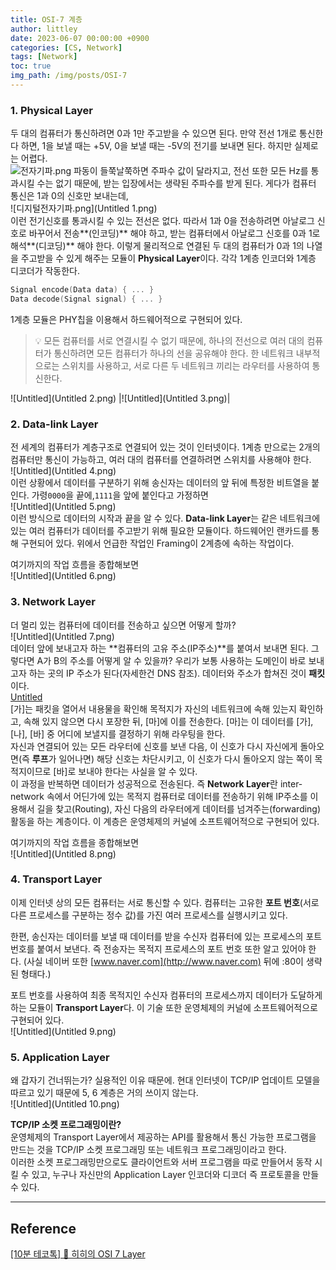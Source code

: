 ```yaml
---
title: OSI-7 계층
author: littley
date: 2023-06-07 00:00:00 +0900
categories: [CS, Network]
tags: [Network]
toc: true
img_path: /img/posts/OSI-7
---
```


### 1. Physical Layer
    
두 대의 컴퓨터가 통신하려면 0과 1만 주고받을 수 있으면 된다. 만약 전선 1개로 통신한다 하면, 1을 보낼 때는 +5V, 0을 보낼 때는 -5V의 전기를 보내면 된다. 하지만 실제로는 어렵다.  
![전자기파.png](Untitled.png)
파동이 들쭉날쭉하면 주파수 값이 달라지고, 전선 또한 모든 Hz를 통과시킬 수는 없기 때문에, 받는 입장에서는 생략된 주파수를 받게 된다. 게다가 컴퓨터 통신은 1과 0의 신호만 보내는데,  
![디지털전자기파.png](Untitled 1.png)  
이런 전기신호를 통과시킬 수 있는 전선은 없다. 따라서 1과 0을 전송하려면 아날로그 신호로 바꾸어서 전송**(인코딩)** 해야 하고, 받는 컴퓨터에서 아날로그 신호를 0과 1로 해석**(디코딩)** 해야 한다. 이렇게 물리적으로 연결된 두 대의 컴퓨터가 0과 1의 나열을 주고받을 수 있게 해주는 모듈이 **Physical Layer**이다. 각각 1계층 인코더와 1계층 디코더가 작동한다.

```cpp
Signal encode(Data data) { ... }
Data decode(Signal signal) { ... }
```

1계층 모듈은 PHY칩을 이용해서 하드웨어적으로 구현되어 있다.

> 💡 모든 컴퓨터를 서로 연결시킬 수 없기 때문에, 하나의 전선으로 여러 대의 컴퓨터가 통신하려면 모든 컴퓨터가 하나의 선을 공유해야 한다. 한 네트워크 내부적으로는 스위치를 사용하고, 서로 다른 두 네트워크 끼리는 라우터를 사용하여 통신한다.

![Untitled](Untitled 2.png) |![Untitled](Untitled 3.png)|

### 2. Data-link Layer
    
전 세계의 컴퓨터가 계층구조로 연결되어 있는 것이 인터넷이다. 1계층 만으로는 2개의 컴퓨터만 통신이 가능하고, 여러 대의 컴퓨터를 연결하려면 스위치를 사용해야 한다.  
![Untitled](Untitled 4.png)  
이런 상황에서 데이터를 구분하기 위해 송신자는 데이터의 앞 뒤에 특정한 비트열을 붙인다. 가령`0000`을 끝에,`1111`을 앞에 붙인다고 가정하면  
![Untitled](Untitled 5.png)  
이런 방식으로 데이터의 시작과 끝을 알 수 있다. **Data-link Layer**는 같은 네트워크에 있는 여러 컴퓨터가 데이터를 주고받기 위해 필요한 모듈이다. 하드웨어인 랜카드를 통해 구현되어 있다. 위에서 언급한 작업인 Framing이 2계층에 속하는 작업이다.

여기까지의 작업 흐름을 종합해보면  
![Untitled](Untitled 6.png)
	
### 3. Network Layer  
더 멀리 있는 컴퓨터에 데이터를 전송하고 싶으면 어떻게 할까?  
![Untitled](Untitled 7.png)  
데이터 앞에 보내고자 하는 **컴퓨터의 고유 주소(IP주소)**를 붙여서 보내면 된다. 그렇다면 A가 B의 주소를 어떻게 알 수 있을까? 우리가 보통 사용하는 도메인이 바로 보내고자 하는 곳의 IP 주소가 된다(자세한건 DNS 참조). 데이터와 주소가 합쳐진 것이 **패킷**이다.  
[Untitled](Untitled.mp4)  
[가]는 패킷을 열어서 내용물을 확인해 목적지가 자신의 네트워크에 속해 있는지 확인하고, 속해 있지 않으면 다시 포장한 뒤, [마]에 이를 전송한다. [마]는 이 데이터를 [가], [나], [바] 중 어디에 보낼지를 결정하기 위해 라우팅을 한다.  
자신과 연결되어 있는 모든 라우터에 신호를 보낸 다음, 이 신호가 다시 자신에게 돌아오면(즉 **루프**가 일어나면) 해당 신호는 차단시키고, 이 신호가 다시 돌아오지 않는 쪽이 목적지이므로 [바]로 보내야 한다는 사실을 알 수 있다.  
이 과정을 반복하면 데이터가 성공적으로 전송된다. 즉 **Network Layer**란 inter-network 속에서 어딘가에 있는 목적지 컴퓨터로 데이터를 전송하기 위해 IP주소를 이용해서 길을 찾고(Routing), 자신 다음의 라우터에게 데이터를 넘겨주는(forwarding) 활동을 하는 계층이다. 이 계층은 운영체제의 커널에 소프트웨어적으로 구현되어 있다.  

여기까지의 작업 흐름을 종합해보면  
![Untitled](Untitled 8.png)  

### 4. Transport Layer  
이제 인터넷 상의 모든 컴퓨터는 서로 통신할 수 있다. 컴퓨터는 고유한 **포트 번호**(서로 다른 프로세스를 구분하는 정수 값)를 가진 여러 프로세스를 실행시키고 있다.

한편, 송신자는 데이터를 보낼 때 데이터를 받을 수신자 컴퓨터에 있는 프로세스의 포트 번호를 붙여서 보낸다. 즉 전송자는 목적지 프로세스의 포트 번호 또한 알고 있어야 한다. (사실 네이버 또한 [www.naver.com](http://www.naver.com) 뒤에 :80이 생략된 형태다.)

포트 번호를 사용하여 최종 목적지인 수신자 컴퓨터의 프로세스까지 데이터가 도달하게 하는 모듈이 **Transport Layer**다. 이 기술 또한 운영체제의 커널에 소프트웨어적으로 구현되어 있다.  
![Untitled](Untitled 9.png)
    
### 5. Application Layer  
왜 갑자기 건너뛰는가? 실용적인 이유 때문에.
현대 인터넷이 TCP/IP 업데이트 모델을 따르고 있기 때문에 5, 6 계층은 거의 쓰이지 않는다.  
![Untitled](Untitled 10.png)

**TCP/IP 소켓 프로그래밍이란?**  
운영체제의 Transport Layer에서 제공하는 API를 활용해서 통신 가능한 프로그램을 만드는 것을 TCP/IP 소켓 프로그래밍 또는 네트워크 프로그래밍이라고 한다.  
이러한 소켓 프로그래밍만으로도 클라이언트와 서버 프로그램을 따로 만들어서 동작 시킬 수 있고, 누구나 자신만의 Application Layer 인코더와 디코더 즉 프로토콜을 만들 수 있다.  

---
## Reference
[[10분 테코톡] 🔮 히히의 OSI 7 Layer](https://www.youtube.com/watch?v=1pfTxp25MA8)